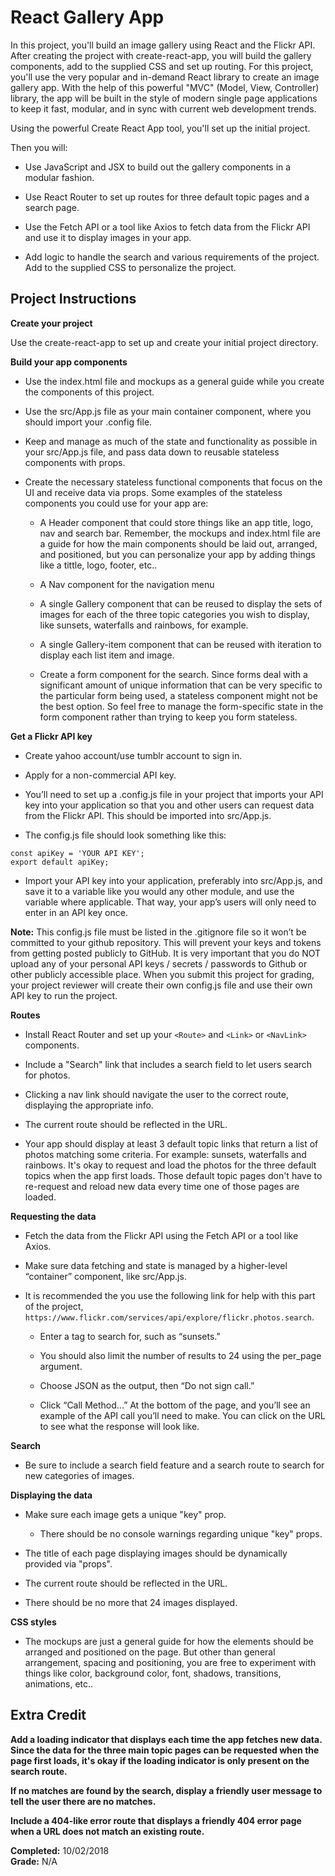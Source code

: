# React Gallery App

In this project, you'll build an image gallery using React and the Flickr API. After creating the project with create-react-app, you will build the gallery components, add to the supplied CSS and set up routing. For this project, you'll use the very popular and in-demand React library to create an image gallery app. With the help of this powerful "MVC" (Model, View, Controller) library, the app will be built in the style of modern single page applications to keep it fast, modular, and in sync with current web development trends.

Using the powerful Create React App tool, you'll set up the initial project.

Then you will:

* Use JavaScript and JSX to build out the gallery components in a modular fashion.

* Use React Router to set up routes for three default topic pages and a search page.

* Use the Fetch API or a tool like Axios to fetch data from the Flickr API and use it to display images in your app.

* Add logic to handle the search and various requirements of the project.
Add to the supplied CSS to personalize the project.

## Project Instructions 

**Create your project**

Use the create-react-app to set up and create your initial project directory.

**Build your app components**  

* Use the index.html file and mockups as a general guide while you create the components of this project.

* Use the src/App.js file as your main container component, where you should import your .config file.

* Keep and manage as much of the state and functionality as possible in your src/App.js file, and pass data down to reusable stateless components with props.

* Create the necessary stateless functional components that focus on the UI and receive data via props. Some examples of the stateless components you could use for your app are:
    * A Header component that could store things like an app title, logo, nav and search bar. Remember, the mockups and index.html file are a guide for how the main components should be laid out, arranged, and positioned, but you can personalize your app by adding things like a tittle, logo, footer, etc..

    * A Nav component for the navigation menu

    * A single Gallery component that can be reused to display the sets of images for each of the three topic categories you wish to display, like sunsets, waterfalls and rainbows, for example.

    * A single Gallery-item component that can be reused with iteration to display each list item and image.

    * Create a form component for the search. Since forms deal with a significant amount of unique information that can be very specific to the particular form being used, a stateless component might not be the best option. So feel free to manage the form-specific state in the form component rather than trying to keep you form stateless.


**Get a Flickr API key**

* Create yahoo account/use tumblr account to sign in.

* Apply for a non-commercial API key.

* You’ll need to set up a .config.js file in your project that imports your API key into your application so that you and other users can request data from the Flickr API. This should be imported into src/App.js.

* The config.js file should look something like this:

```
const apiKey = 'YOUR API KEY';
export default apiKey;
```

* Import your API key into your application, preferably into src/App.js, and save it to a variable like you would any other module, and use the variable where applicable. That way, your app’s users will only need to enter in an API key once.

**Note:** This config.js file must be listed in the .gitignore file so it won’t be committed to your github repository. This will prevent your keys and tokens from getting posted publicly to GitHub. It is very important that you do NOT upload any of your personal API keys / secrets / passwords to Github or other publicly accessible place. When you submit this project for grading, your project reviewer will create their own config.js file and use their own API key to run the project.

**Routes**

* Install React Router and set up your `<Route>` and `<Link>` or `<NavLink>` components.

* Include a "Search" link that includes a search field to let users search for photos.

* Clicking a nav link should navigate the user to the correct route, displaying the appropriate info.

* The current route should be reflected in the URL.

* Your app should display at least 3 default topic links that return a list of photos matching some criteria. For example: sunsets, waterfalls and rainbows.
It's okay to request and load the photos for the three default topics when the app first loads. Those default topic pages don't have to re-request and reload new data every time one of those pages are loaded.


**Requesting the data**

* Fetch the data from the Flickr API using the Fetch API or a tool like Axios.

* Make sure data fetching and state is managed by a higher-level “container” component, like src/App.js.

* It is recommended the you use the following link for help with this part of the project, `https://www.flickr.com/services/api/explore/flickr.photos.search`.

    * Enter a tag to search for, such as “sunsets.”

    * You should also limit the number of results to 24 using the per_page argument.

    * Choose JSON as the output, then “Do not sign call.”
    
    * Click “Call Method...” At the bottom of the page, and you’ll see an example of the API call you’ll need to make. You can click on the URL to see what the response will look like.

    
**Search**

* Be sure to include a search field feature and a search route to search for new categories of images.


**Displaying the data**

* Make sure each image gets a unique "key" prop.
  
    * There should be no console warnings regarding unique "key" props.

* The title of each page displaying images should be dynamically provided via "props".

* The current route should be reflected in the URL.

* There should be no more that 24 images displayed.


**CSS styles**

* The mockups are just a general guide for how the elements should be arranged and positioned on the page. But other than general arrangement, spacing and positioning, you are free to experiment with things like color, background color, font, shadows, transitions, animations, etc..

## Extra Credit

**Add a loading indicator that displays each time the app fetches new data. Since the data for the three main topic pages can be requested when the page first loads, it's okay if the loading indicator is only present on the search route.**

**If no matches are found by the search, display a friendly user message to tell the user there are no matches.**

**Include a 404-like error route that displays a friendly 404 error page when a URL does not match an existing route.**

**Completed:** 10/02/2018    
**Grade:** N/A